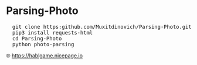 # Parsing-Photo

<pre>
  git clone https:github.com/Muxitdinovich/Parsing-Photo.git
  pip3 install requests-html
  cd Parsing-Photo
  python photo-parsing
</pre>

🌐 https://hablgame.nicepage.io
